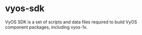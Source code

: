 vyos-sdk
========

VyOS SDK is a set of scripts and data files required
to build VyOS component packages, including vyos-1x.


